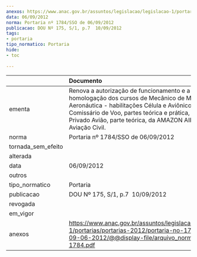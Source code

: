 ```yaml
---
anexos: https://www.anac.gov.br/assuntos/legislacao/legislacao-1/portarias/portarias-2012/portaria-no-1784-sso-de-09-06-2012/@@display-file/arquivo_norma/PA2012-1784.pdf
data: 06/09/2012
norma: Portaria nº 1784/SSO de 06/09/2012
publicacao: DOU Nº 175, S/1, p.7  10/09/2012
tags:
- portaria
tipo_normatico: Portaria
hide: 
- toc 
 
---
```


|                    | Documento                                                                                                                                                                                                                                                             |
|:-------------------|:----------------------------------------------------------------------------------------------------------------------------------------------------------------------------------------------------------------------------------------------------------------------|
| ementa             | Renova a autorização de funcionamento e a homologação dos cursos de Mecânico de Manutenção Aeronáutica - habilitações Célula e Aviônicos e Comissário de Voo, partes teórica e prática, e Piloto Privado Avião, parte teórica, da AMAZON AIR Escola de Aviação Civil. |
| norma              | Portaria nº 1784/SSO de 06/09/2012                                                                                                                                                                                                                                    |
| tornada_sem_efeito |                                                                                                                                                                                                                                                                       |
| alterada           |                                                                                                                                                                                                                                                                       |
| data               | 06/09/2012                                                                                                                                                                                                                                                            |
| outros             |                                                                                                                                                                                                                                                                       |
| tipo_normatico     | Portaria                                                                                                                                                                                                                                                              |
| publicacao         | DOU Nº 175, S/1, p.7  10/09/2012                                                                                                                                                                                                                                      |
| revogada           |                                                                                                                                                                                                                                                                       |
| em_vigor           |                                                                                                                                                                                                                                                                       |
| anexos             | https://www.anac.gov.br/assuntos/legislacao/legislacao-1/portarias/portarias-2012/portaria-no-1784-sso-de-09-06-2012/@@display-file/arquivo_norma/PA2012-1784.pdf                                                                                                     |